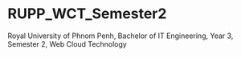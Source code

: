 # RUPP_WCT_Semester2
Royal University of Phnom Penh, Bachelor of IT Engineering, Year 3, Semester 2, Web Cloud Technology 
